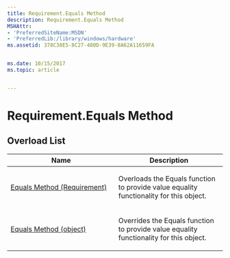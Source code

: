 ```yaml
---
title: Requirement.Equals Method
description: Requirement.Equals Method
MSHAttr:
- 'PreferredSiteName:MSDN'
- 'PreferredLib:/library/windows/hardware'
ms.assetid: 378C38E5-8C27-480D-9E39-8A62A11659FA


ms.date: 10/15/2017
ms.topic: article


---
```


# Requirement.Equals Method


## <span id="Overload_List"></span><span id="overload_list"></span><span id="OVERLOAD_LIST"></span>Overload List


<table>
<colgroup>
<col width="50%" />
<col width="50%" />
</colgroup>
<thead>
<tr class="header">
<th>Name</th>
<th>Description</th>
</tr>
</thead>
<tbody>
<tr class="odd">
<td><p><a href="requirement-equals-method--requirement-other-.md" data-raw-source="[Equals Method (Requirement)](requirement-equals-method--requirement-other-.md)">Equals Method (Requirement)</a></p></td>
<td><p>Overloads the Equals function to provide value equality functionality for this object.</p></td>
</tr>
<tr class="even">
<td><p><a href="requirement-equals-method--object-other-.md" data-raw-source="[Equals Method (object)](requirement-equals-method--object-other-.md)">Equals Method (object)</a></p></td>
<td><p>Overrides the Equals function to provide value equality functionality for this object.</p></td>
</tr>
</tbody>
</table>

 

 

 






